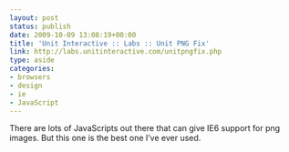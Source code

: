 ```yaml
---
layout: post
status: publish
date: 2009-10-09 13:08:19+00:00
title: 'Unit Interactive :: Labs :: Unit PNG Fix'
link: http://labs.unitinteractive.com/unitpngfix.php
type: aside
categories:
- browsers
- design
- ie
- JavaScript
---
```


There are lots of JavaScripts out there that can give IE6 support for png images. But this one is the best one I’ve ever used.
